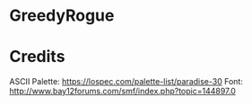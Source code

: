 
# GreedyRogue

# Credits

ASCII Palette: https://lospec.com/palette-list/paradise-30
Font: http://www.bay12forums.com/smf/index.php?topic=144897.0
